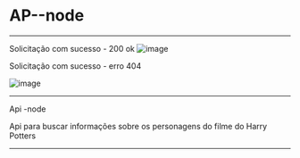 # AP--node
**************************************************************************************************************
Solicitação com sucesso - 200 ok
![image](https://user-images.githubusercontent.com/72118415/161407465-38c5e0b9-cb23-41d6-b8a5-0ba47ac6bc62.png)

Solicitação com sucesso - erro 404

![image](https://user-images.githubusercontent.com/72118415/161407495-c73a2a0b-cb0c-4657-89f4-ca2c7166e93c.png)


**********************************************************************************************************
Api -node

Api para buscar informações sobre os personagens do filme do Harry Potters
********************************************************************************************************
